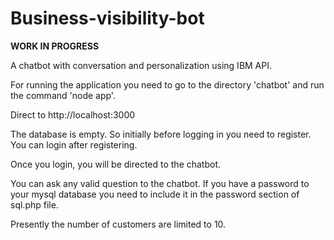 # Business-visibility-bot
**WORK IN PROGRESS**

A chatbot with conversation and personalization using IBM API.

For running the application you need to go to the directory 'chatbot' and run the command 'node app'.

Direct to http://localhost:3000

The database is empty. So initially before logging in you need to register.
You can login after registering.

Once you login, you will be directed to the chatbot.

You can ask any valid question to the chatbot.
If you have a password to your mysql database you need to include it in the password section of sql.php file.

Presently the number of customers are limited to 10.


 
